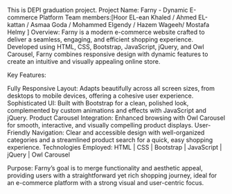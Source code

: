 This is DEPI graduation project.
Project Name: Farny - Dynamic E-commerce Platform
Team members:[Hoor EL-ean Khaled / Ahmed EL-kattan / Asmaa Goda / Mohammed Elgendy / Hazem Wageeh/ Mostafa Helmy ]
Overview:
Farny is a modern e-commerce website crafted to deliver a seamless, engaging, and efficient shopping experience. Developed using HTML, CSS, Bootstrap, JavaScript, jQuery, and Owl Carousel, Farny combines responsive design with dynamic features to create an intuitive and visually appealing online store.

Key Features:

Fully Responsive Layout: Adapts beautifully across all screen sizes, from desktops to mobile devices, offering a cohesive user experience.
Sophisticated UI: Built with Bootstrap for a clean, polished look, complemented by custom animations and effects with JavaScript and jQuery.
Product Carousel Integration: Enhanced browsing with Owl Carousel for smooth, interactive, and visually compelling product displays.
User-Friendly Navigation: Clear and accessible design with well-organized categories and a streamlined product search for a quick, easy shopping experience.
Technologies Employed:
HTML | CSS | Bootstrap | JavaScript | jQuery | Owl Carousel

Purpose:
Farny’s goal is to merge functionality and aesthetic appeal, providing users with a straightforward yet rich shopping journey, ideal for an e-commerce platform with a strong visual and user-centric focus.

